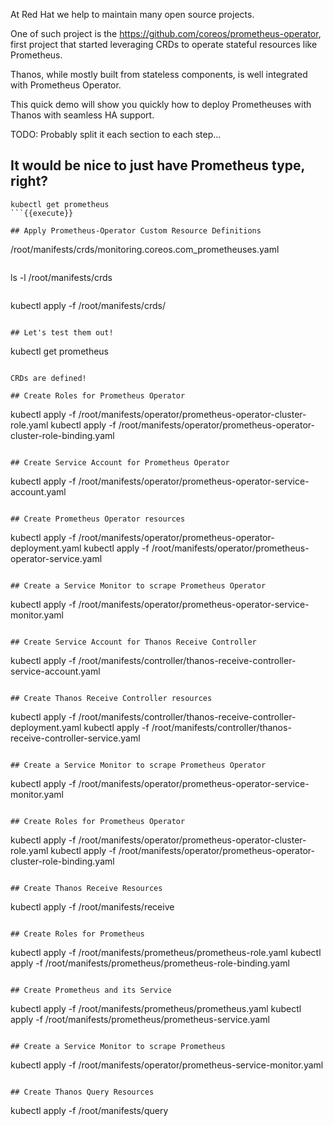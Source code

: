 At Red Hat we help to maintain many open source projects.

One of such project is the https://github.com/coreos/prometheus-operator, first project that
started leveraging CRDs to operate stateful resources like Prometheus. 

Thanos, while mostly built from stateless components, is well integrated with Prometheus Operator.

This quick demo will show you quickly how to deploy Prometheuses with Thanos with seamless HA support. 

TODO: Probably split it each section to each step...

## It would be nice to just have Prometheus type, right?

```
kubectl get prometheus
```{{execute}}

## Apply Prometheus-Operator Custom Resource Definitions

```
/root/manifests/crds/monitoring.coreos.com_prometheuses.yaml
```{{open}}

```
ls -l /root/manifests/crds
```{{execute}}

```
kubectl apply -f /root/manifests/crds/
```{{execute}}

## Let's test them out!

```
kubectl get prometheus
```{{execute}}

CRDs are defined!

## Create Roles for Prometheus Operator

```
kubectl apply -f /root/manifests/operator/prometheus-operator-cluster-role.yaml
kubectl apply -f /root/manifests/operator/prometheus-operator-cluster-role-binding.yaml
```{{execute}}

## Create Service Account for Prometheus Operator

```
kubectl apply -f /root/manifests/operator/prometheus-operator-service-account.yaml
```{{execute}}

## Create Prometheus Operator resources

```
kubectl apply -f /root/manifests/operator/prometheus-operator-deployment.yaml
kubectl apply -f /root/manifests/operator/prometheus-operator-service.yaml
```{{execute}}

## Create a Service Monitor to scrape Prometheus Operator

```
kubectl apply -f /root/manifests/operator/prometheus-operator-service-monitor.yaml
```{{execute}}

## Create Service Account for Thanos Receive Controller

```
kubectl apply -f /root/manifests/controller/thanos-receive-controller-service-account.yaml
```{{execute}}

## Create Thanos Receive Controller resources

```
kubectl apply -f /root/manifests/controller/thanos-receive-controller-deployment.yaml
kubectl apply -f /root/manifests/controller/thanos-receive-controller-service.yaml
```{{execute}}

## Create a Service Monitor to scrape Prometheus Operator

```
kubectl apply -f /root/manifests/operator/prometheus-operator-service-monitor.yaml
```{{execute}}

## Create Roles for Prometheus Operator

```
kubectl apply -f /root/manifests/operator/prometheus-operator-cluster-role.yaml
kubectl apply -f /root/manifests/operator/prometheus-operator-cluster-role-binding.yaml
```{{execute}}

## Create Thanos Receive Resources

```
kubectl apply -f /root/manifests/receive
```{{execute}}

## Create Roles for Prometheus

```
kubectl apply -f /root/manifests/prometheus/prometheus-role.yaml
kubectl apply -f /root/manifests/prometheus/prometheus-role-binding.yaml
```{{execute}}

## Create Prometheus and its Service

```
kubectl apply -f /root/manifests/prometheus/prometheus.yaml
kubectl apply -f /root/manifests/prometheus/prometheus-service.yaml
```{{execute}}

## Create a Service Monitor to scrape Prometheus

```
kubectl apply -f /root/manifests/operator/prometheus-service-monitor.yaml
```{{execute}}

## Create Thanos Query Resources

```
kubectl apply -f /root/manifests/query
```{{execute}}
